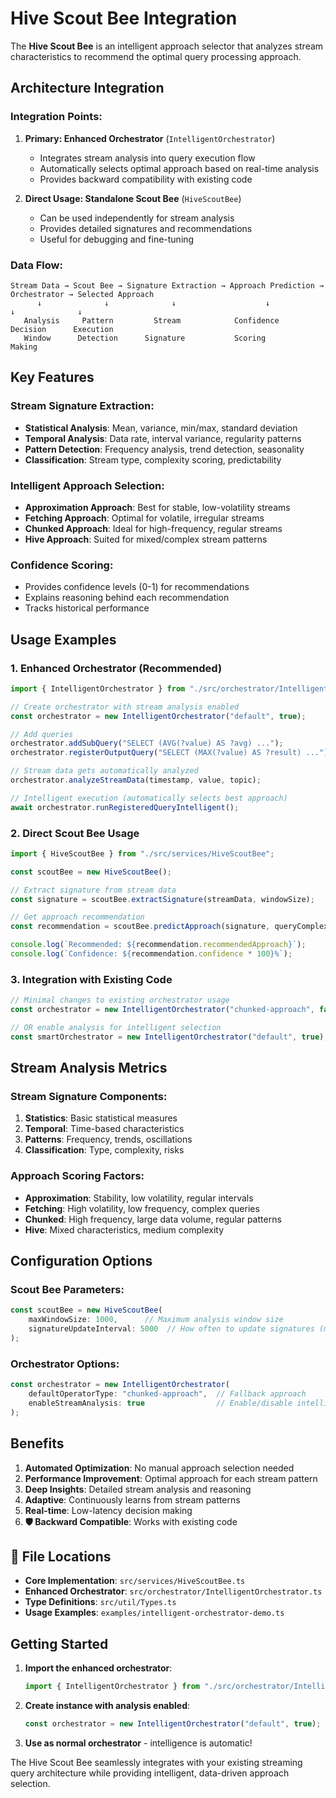 # Hive Scout Bee Integration

The **Hive Scout Bee** is an intelligent approach selector that analyzes stream characteristics to recommend the optimal query processing approach.

## Architecture Integration

### **Integration Points:**

1. **Primary: Enhanced Orchestrator** (`IntelligentOrchestrator`)
   - Integrates stream analysis into query execution flow
   - Automatically selects optimal approach based on real-time analysis
   - Provides backward compatibility with existing code

2. **Direct Usage: Standalone Scout Bee** (`HiveScoutBee`)
   - Can be used independently for stream analysis
   - Provides detailed signatures and recommendations
   - Useful for debugging and fine-tuning

### **Data Flow:**

```
Stream Data → Scout Bee → Signature Extraction → Approach Prediction → Orchestrator → Selected Approach
      ↓              ↓              ↓                    ↓                ↓              ↓
   Analysis     Pattern         Stream            Confidence         Decision      Execution
   Window      Detection      Signature           Scoring           Making        
```

## Key Features

### **Stream Signature Extraction:**
- **Statistical Analysis**: Mean, variance, min/max, standard deviation
- **Temporal Analysis**: Data rate, interval variance, regularity patterns
- **Pattern Detection**: Frequency analysis, trend detection, seasonality
- **Classification**: Stream type, complexity scoring, predictability

### **Intelligent Approach Selection:**
- **Approximation Approach**: Best for stable, low-volatility streams
- **Fetching Approach**: Optimal for volatile, irregular streams  
- **Chunked Approach**: Ideal for high-frequency, regular streams
- **Hive Approach**: Suited for mixed/complex stream patterns

### **Confidence Scoring:**
- Provides confidence levels (0-1) for recommendations
- Explains reasoning behind each recommendation
- Tracks historical performance

## Usage Examples

### **1. Enhanced Orchestrator (Recommended)**

```typescript
import { IntelligentOrchestrator } from "./src/orchestrator/IntelligentOrchestrator";

// Create orchestrator with stream analysis enabled
const orchestrator = new IntelligentOrchestrator("default", true);

// Add queries
orchestrator.addSubQuery("SELECT (AVG(?value) AS ?avg) ...");
orchestrator.registerOutputQuery("SELECT (MAX(?value) AS ?result) ...");

// Stream data gets automatically analyzed
orchestrator.analyzeStreamData(timestamp, value, topic);

// Intelligent execution (automatically selects best approach)
await orchestrator.runRegisteredQueryIntelligent();
```

### **2. Direct Scout Bee Usage**

```typescript
import { HiveScoutBee } from "./src/services/HiveScoutBee";

const scoutBee = new HiveScoutBee();

// Extract signature from stream data
const signature = scoutBee.extractSignature(streamData, windowSize);

// Get approach recommendation
const recommendation = scoutBee.predictApproach(signature, queryComplexity);

console.log(`Recommended: ${recommendation.recommendedApproach}`);
console.log(`Confidence: ${recommendation.confidence * 100}%`);
```

### **3. Integration with Existing Code**

```typescript
// Minimal changes to existing orchestrator usage
const orchestrator = new IntelligentOrchestrator("chunked-approach", false); // Disabled analysis = backward compatible

// OR enable analysis for intelligent selection
const smartOrchestrator = new IntelligentOrchestrator("default", true);
```

## Stream Analysis Metrics

### **Stream Signature Components:**

1. **Statistics**: Basic statistical measures
2. **Temporal**: Time-based characteristics 
3. **Patterns**: Frequency, trends, oscillations
4. **Classification**: Type, complexity, risks

### **Approach Scoring Factors:**

- **Approximation**: Stability, low volatility, regular intervals
- **Fetching**: High volatility, low frequency, complex queries
- **Chunked**: High frequency, large data volume, regular patterns  
- **Hive**: Mixed characteristics, medium complexity

## Configuration Options

### **Scout Bee Parameters:**
```typescript
const scoutBee = new HiveScoutBee(
    maxWindowSize: 1000,      // Maximum analysis window size
    signatureUpdateInterval: 5000  // How often to update signatures (ms)
);
```

### **Orchestrator Options:**
```typescript
const orchestrator = new IntelligentOrchestrator(
    defaultOperatorType: "chunked-approach",  // Fallback approach
    enableStreamAnalysis: true                // Enable/disable intelligence
);
```

## Benefits

1. **Automated Optimization**: No manual approach selection needed
2. **Performance Improvement**: Optimal approach for each stream pattern
3. **Deep Insights**: Detailed stream analysis and reasoning
4. **Adaptive**: Continuously learns from stream patterns
5. **Real-time**: Low-latency decision making
6. **🛡️ Backward Compatible**: Works with existing code

## 📁 File Locations

- **Core Implementation**: `src/services/HiveScoutBee.ts`
- **Enhanced Orchestrator**: `src/orchestrator/IntelligentOrchestrator.ts`
- **Type Definitions**: `src/util/Types.ts`
- **Usage Examples**: `examples/intelligent-orchestrator-demo.ts`

## Getting Started

1. **Import the enhanced orchestrator**:
   ```typescript
   import { IntelligentOrchestrator } from "./src/orchestrator/IntelligentOrchestrator";
   ```

2. **Create instance with analysis enabled**:
   ```typescript
   const orchestrator = new IntelligentOrchestrator("default", true);
   ```

3. **Use as normal orchestrator** - intelligence is automatic!

The Hive Scout Bee seamlessly integrates with your existing streaming query architecture while providing intelligent, data-driven approach selection.
